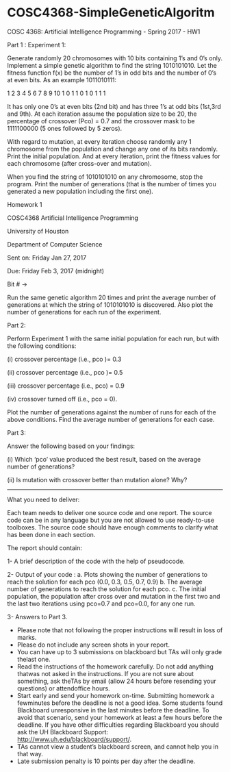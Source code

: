 # COSC4368-SimpleGeneticAlgoritm
COSC 4368: Artificial Intelligence Programming - Spring 2017 - HW1

Part 1 : Experiment 1:

Generate randomly 20 chromosomes with 10 bits containing 1’s and 0’s only. Implement a simple genetic algorithm to find the string 1010101010. Let the fitness function f(x) be the number of 1’s in odd bits and the number of 0’s at even bits. As
an example 1011010111:

1 2 3 4 5 6 7 8 9 10
1 0 1 1 0 1 0 1 1 1

It has only one 0’s at even bits (2nd bit) and has three 1’s at odd bits (1st,3rd and 9th).
At each iteration assume the population size to be 20, the percentage of crossover
(Pco) = 0.7 and the crossover mask to be 1111100000 (5 ones followed by 5 zeros).

With regard to mutation, at every iteration choose randomly any 1 chromosome from
the population and change any one of its bits randomly.
Print the initial population. And at every iteration, print the fitness values for each
chromosome (after cross-over and mutation).

When you find the string of 1010101010 on any chromosome, stop the program.
Print the number of generations (that is the number of times you generated a new
population including the first one).

Homework 1

COSC4368 Artificial Intelligence Programming

University of Houston

Department of Computer Science

Sent on: Friday Jan 27, 2017

Due: Friday Feb 3, 2017 (midnight)

Bit # ->

Run the same genetic algorithm 20 times and print the average number of
generations at which the string of 1010101010 is discovered. Also plot the number
of generations for each run of the experiment.

Part 2:

Perform Experiment 1 with the same initial population for each run, but with the
following conditions:

(i) crossover percentage (i.e., pco )= 0.3

(ii) crossover percentage (i.e., pco )= 0.5

(iii) crossover percentage (i.e., pco) = 0.9

(iv) crossover turned off (i.e., pco = 0).

Plot the number of generations against the number of runs for each of the above
conditions. Find the average number of generations for each case.

Part 3:

Answer the following based on your findings:

(i) Which ‘pco’ value produced the best result, based on the average number
of generations?

(ii) Is mutation with crossover better than mutation alone? Why?

*************************************************************

What you need to deliver:

Each team needs to deliver one source code and one report. The source code can be in any language but you are not allowed to use ready-to-use toolboxes. The source code should have enough comments to clarify what has been done in each section.

The report should contain:

1- A brief description of the code with the help of pseudocode.

2- Output of your code :
 a. Plots showing the number of generations to reach the solution for each pco (0.0, 0.3, 0.5, 0.7, 0.9)
 b. The average number of generations to reach the solution for each pco.
 c. The initial population, the population after cross over and mutation in the first two and the last two iterations using pco=0.7 and pco=0.0, for any one run.

3- Answers to Part 3.

 - Please note that not following the proper instructions will result in loss of marks.
 - Please do not include any screen shots in your report.
 - You can have up to 3 submissions on blackboard but TAs will only grade thelast one.
 - Read the instructions of the homework carefully. Do not add anything thatwas not asked in the instructions. If you are not sure about something, ask theTAs by email (allow 24 hours before resending your questions) or attendoffice hours.
 - Start early and send your homework on-time. Submitting homework a fewminutes before the deadline is not a good idea. Some students found Blackboard unresponsive in the last minutes before the deadline. To avoid that scenario, send your homework at least a few hours before the deadline. If you have other difficulties regarding Blackboard you should ask the UH Blackboard Support: http://www.uh.edu/blackboard/support/. 
 - TAs cannot view a student’s blackboard screen, and cannot help you in that way.
- Late submission penalty is 10 points per day after the deadline. 
